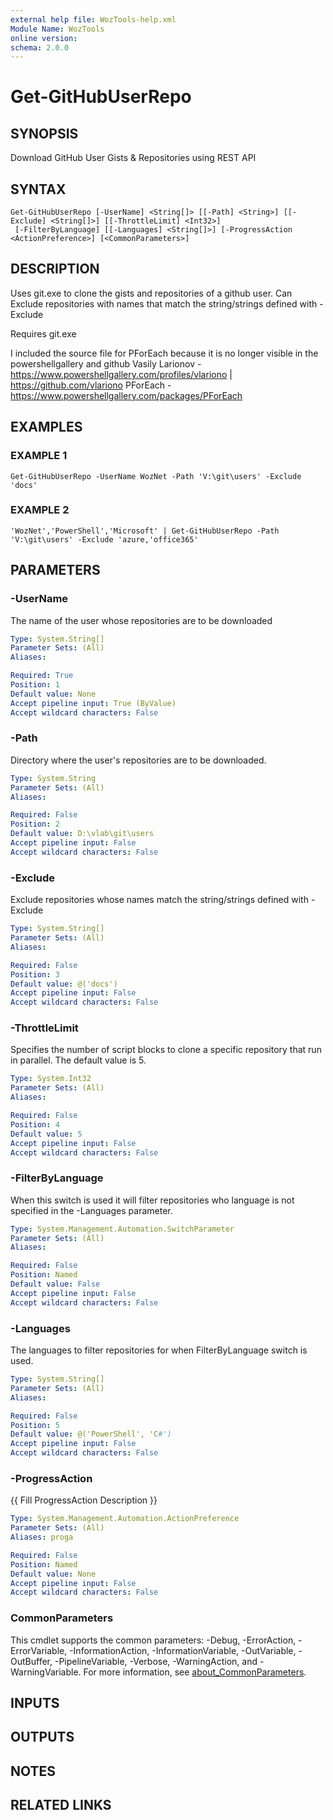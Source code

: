 ```yaml
---
external help file: WozTools-help.xml
Module Name: WozTools
online version:
schema: 2.0.0
---
```


# Get-GitHubUserRepo

## SYNOPSIS
Download GitHub User Gists & Repositories using REST API

## SYNTAX

```
Get-GitHubUserRepo [-UserName] <String[]> [[-Path] <String>] [[-Exclude] <String[]>] [[-ThrottleLimit] <Int32>]
 [-FilterByLanguage] [[-Languages] <String[]>] [-ProgressAction <ActionPreference>] [<CommonParameters>]
```

## DESCRIPTION
Uses git.exe to clone the gists and repositories of a github user.
Can Exclude repositories with names that match the string/strings defined with -Exclude

Requires git.exe

I included the source file for PForEach because it is no longer visible in the powershellgallery and github
Vasily Larionov - https://www.powershellgallery.com/profiles/vlariono | https://github.com/vlariono
PForEach - https://www.powershellgallery.com/packages/PForEach

## EXAMPLES

### EXAMPLE 1
```
Get-GitHubUserRepo -UserName WozNet -Path 'V:\git\users' -Exclude 'docs'
```

### EXAMPLE 2
```
'WozNet','PowerShell','Microsoft' | Get-GitHubUserRepo -Path 'V:\git\users' -Exclude 'azure,'office365'
```

## PARAMETERS

### -UserName
The name of the user whose repositories are to be downloaded

```yaml
Type: System.String[]
Parameter Sets: (All)
Aliases:

Required: True
Position: 1
Default value: None
Accept pipeline input: True (ByValue)
Accept wildcard characters: False
```

### -Path
Directory where the user's repositories are to be downloaded.

```yaml
Type: System.String
Parameter Sets: (All)
Aliases:

Required: False
Position: 2
Default value: D:\vlab\git\users
Accept pipeline input: False
Accept wildcard characters: False
```

### -Exclude
Exclude repositories whose names match the string/strings defined with -Exclude

```yaml
Type: System.String[]
Parameter Sets: (All)
Aliases:

Required: False
Position: 3
Default value: @('docs')
Accept pipeline input: False
Accept wildcard characters: False
```

### -ThrottleLimit
Specifies the number of script blocks to clone a specific repository that run in parallel. 
The default value is 5.

```yaml
Type: System.Int32
Parameter Sets: (All)
Aliases:

Required: False
Position: 4
Default value: 5
Accept pipeline input: False
Accept wildcard characters: False
```

### -FilterByLanguage
When this switch is used it will filter repositories who language is not specified in the -Languages parameter.

```yaml
Type: System.Management.Automation.SwitchParameter
Parameter Sets: (All)
Aliases:

Required: False
Position: Named
Default value: False
Accept pipeline input: False
Accept wildcard characters: False
```

### -Languages
The languages to filter repositories for when FilterByLanguage switch is used.

```yaml
Type: System.String[]
Parameter Sets: (All)
Aliases:

Required: False
Position: 5
Default value: @('PowerShell', 'C#')
Accept pipeline input: False
Accept wildcard characters: False
```

### -ProgressAction
{{ Fill ProgressAction Description }}

```yaml
Type: System.Management.Automation.ActionPreference
Parameter Sets: (All)
Aliases: proga

Required: False
Position: Named
Default value: None
Accept pipeline input: False
Accept wildcard characters: False
```

### CommonParameters
This cmdlet supports the common parameters: -Debug, -ErrorAction, -ErrorVariable, -InformationAction, -InformationVariable, -OutVariable, -OutBuffer, -PipelineVariable, -Verbose, -WarningAction, and -WarningVariable. For more information, see [about_CommonParameters](http://go.microsoft.com/fwlink/?LinkID=113216).

## INPUTS

## OUTPUTS

## NOTES

## RELATED LINKS
